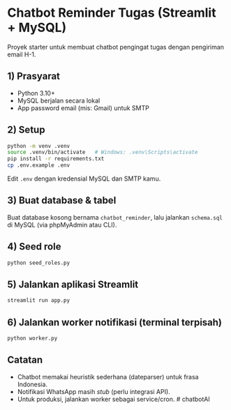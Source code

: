 # Chatbot Reminder Tugas (Streamlit + MySQL)

Proyek starter untuk membuat chatbot pengingat tugas dengan pengiriman email H-1.

## 1) Prasyarat
- Python 3.10+
- MySQL berjalan secara lokal
- App password email (mis: Gmail) untuk SMTP

## 2) Setup
```bash
python -m venv .venv
source .venv/bin/activate   # Windows: .venv\Scripts\activate
pip install -r requirements.txt
cp .env.example .env
```

Edit `.env` dengan kredensial MySQL dan SMTP kamu.

## 3) Buat database & tabel
Buat database kosong bernama `chatbot_reminder`, lalu jalankan `schema.sql` di MySQL (via phpMyAdmin atau CLI).

## 4) Seed role
```bash
python seed_roles.py
```

## 5) Jalankan aplikasi Streamlit
```bash
streamlit run app.py
```

## 6) Jalankan worker notifikasi (terminal terpisah)
```bash
python worker.py
```

## Catatan
- Chatbot memakai heuristik sederhana (dateparser) untuk frasa Indonesia.
- Notifikasi WhatsApp masih *stub* (perlu integrasi API). 
- Untuk produksi, jalankan worker sebagai service/cron.
#   c h a t b o t A I 
 
 